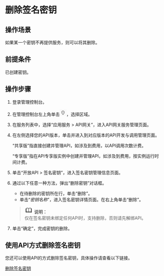 # 删除签名密钥<a name="apig-zh-ug-180307045"></a>

## 操作场景<a name="section713911168416"></a>

如果某一个密钥不再提供服务，则可以将其删除。

## 前提条件<a name="section83110548119"></a>

已创建密钥。

## 操作步骤<a name="section164474577414"></a>

1.  登录管理控制台。
2.  在管理控制台左上角单击![](figures/icon-region.png)，选择区域。
3.  在服务列表中，选择“应用服务 \> API网关”，进入API网关服务管理页面。
4.  在左侧选择您的API版本，单击并进入到对应版本的API开发与调用管理页面。

    “共享版”指直接创建并管理API，如涉及到费用，以API调用次数计费。

    “专享版”指在API专享版实例中创建并管理API，如涉及到费用，按实例运行时间计费。

5.  单击“开放API \> 签名密钥”，进入签名密钥管理信息页面。
6.  通过以下任意一种方法，弹出“删除密钥”对话框。

    -   在待删除的密钥所在行，单击“删除”。
    -   单击“_密钥名称_”，进入签名密钥详情页面。在右上角单击“删除”。

    >![](public_sys-resources/icon-note.gif) **说明：**   
    >仅在签名密钥未绑定任何API时，支持删除，否则请先解绑API。  

7.  单击“确定”，完成密钥的删除。

## 使用API方式删除签名密钥<a name="zh-cn_topic_0080101678_section7546754133419"></a>

您还可以使用API的方式删除签名密钥，具体操作请查看以下链接。

[删除签名密钥](https://support.huaweicloud.com/api-apig/apig-zh-api-180713137.html)

